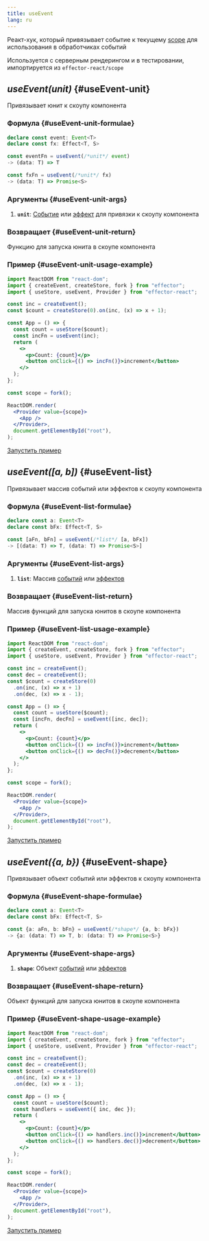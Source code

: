 ```yaml
---
title: useEvent
lang: ru
---
```


Реакт-хук, который привязывает событие к текущему [scope](/ru/api/effector/Scope) для использования в обработчиках событий

Используется с серверным рендерингом и в тестировании, импортируется из `effector-react/scope`

## _useEvent(unit)_ {#useEvent-unit}

Привязывает юнит к скоупу компонента

### Формула {#useEvent-unit-formulae}

```ts
declare const event: Event<T>
declare const fx: Effect<T, S>

const eventFn = useEvent(/*unit*/ event)
-> (data: T) => T

const fxFn = useEvent(/*unit*/ fx)
-> (data: T) => Promise<S>
```

### Аргументы {#useEvent-unit-args}

1. **`unit`**: [Событие](/ru/api/effector/Event) или [эффект](/ru/api/effector/Effect) для привязки к скоупу компонента

### Возвращает {#useEvent-unit-return}

Функцию для запуска юнита в скоупе компонента

### Пример {#useEvent-unit-usage-example}

```jsx
import ReactDOM from "react-dom";
import { createEvent, createStore, fork } from "effector";
import { useStore, useEvent, Provider } from "effector-react";

const inc = createEvent();
const $count = createStore(0).on(inc, (x) => x + 1);

const App = () => {
  const count = useStore($count);
  const incFn = useEvent(inc);
  return (
    <>
      <p>Count: {count}</p>
      <button onClick={() => incFn()}>increment</button>
    </>
  );
};

const scope = fork();

ReactDOM.render(
  <Provider value={scope}>
    <App />
  </Provider>,
  document.getElementById("root"),
);
```

[Запустить пример](https://share.effector.dev/GyiJvLdo)

## _useEvent([a, b])_ {#useEvent-list}

Привязывает массив событий или эффектов к скоупу компонента

### Формула {#useEvent-list-formulae}

```ts
declare const a: Event<T>
declare const bFx: Effect<T, S>

const [aFn, bFn] = useEvent(/*list*/ [a, bFx])
-> [(data: T) => T, (data: T) => Promise<S>]
```

### Аргументы {#useEvent-list-args}

1. **`list`**: Массив [событий](/ru/api/effector/Event) или [эффектов](/ru/api/effector/Effect)

### Возвращает {#useEvent-list-return}

Массив функций для запуска юнитов в скоупе компонента

### Пример {#useEvent-list-usage-example}

```jsx
import ReactDOM from "react-dom";
import { createEvent, createStore, fork } from "effector";
import { useStore, useEvent, Provider } from "effector-react";

const inc = createEvent();
const dec = createEvent();
const $count = createStore(0)
  .on(inc, (x) => x + 1)
  .on(dec, (x) => x - 1);

const App = () => {
  const count = useStore($count);
  const [incFn, decFn] = useEvent([inc, dec]);
  return (
    <>
      <p>Count: {count}</p>
      <button onClick={() => incFn()}>increment</button>
      <button onClick={() => decFn()}>decrement</button>
    </>
  );
};

const scope = fork();

ReactDOM.render(
  <Provider value={scope}>
    <App />
  </Provider>,
  document.getElementById("root"),
);
```

[Запустить пример](https://share.effector.dev/tskNc0Pt)

## _useEvent({a, b})_ {#useEvent-shape}

Привязывает объект событий или эффектов к скоупу компонента

### Формула {#useEvent-shape-formulae}

```ts
declare const a: Event<T>
declare const bFx: Effect<T, S>

const {a: aFn, b: bFn} = useEvent(/*shape*/ {a, b: bFx})
-> {a: (data: T) => T, b: (data: T) => Promise<S>}
```

### Аргументы {#useEvent-shape-args}

1. **`shape`**: Объект [событий](/ru/api/effector/Event) или [эффектов](/ru/api/effector/Effect)

### Возвращает {#useEvent-shape-return}

Объект функций для запуска юнитов в скоупе компонента

### Пример {#useEvent-shape-usage-example}

```jsx
import ReactDOM from "react-dom";
import { createEvent, createStore, fork } from "effector";
import { useStore, useEvent, Provider } from "effector-react";

const inc = createEvent();
const dec = createEvent();
const $count = createStore(0)
  .on(inc, (x) => x + 1)
  .on(dec, (x) => x - 1);

const App = () => {
  const count = useStore($count);
  const handlers = useEvent({ inc, dec });
  return (
    <>
      <p>Count: {count}</p>
      <button onClick={() => handlers.inc()}>increment</button>
      <button onClick={() => handlers.dec()}>decrement</button>
    </>
  );
};

const scope = fork();

ReactDOM.render(
  <Provider value={scope}>
    <App />
  </Provider>,
  document.getElementById("root"),
);
```

[Запустить пример](https://share.effector.dev/ulRZefVW)
